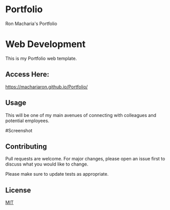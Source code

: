 # Portfolio
Ron Macharia's Portfolio
# Web Development

This is my Portfolio web template.

## Access Here:

https://machariaron.github.io/Portfolio/

## Usage
This will be one of my main avenues of connecting with colleagues and potential employees.

#Screenshot


## Contributing
Pull requests are welcome. For major changes, please open an issue first to discuss what you would like to change.

Please make sure to update tests as appropriate.

## License
[MIT](https://choosealicense.com/licenses/mit/)
